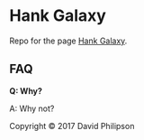 # Hank Galaxy

Repo for the page [Hank Galaxy](https://dphilipson.github.io/hank-galaxy).

## FAQ

**Q: Why?**

A: Why not?

Copyright © 2017 David Philipson
